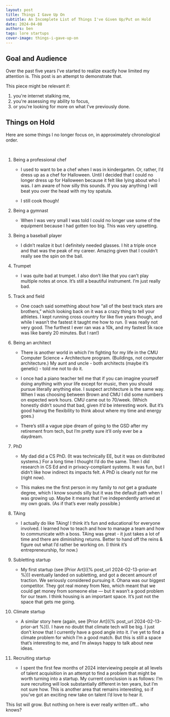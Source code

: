 ```yaml
---
layout: post
title: Things I Gave Up On
subtitle: An Incomplete List of Things I've Given Up/Put on Hold
date: 2024-04-08
authors: ben
tags: lore startups
cover-image: things-i-gave-up-on
---
```


## Goal and Audience

Over the past five years I’ve started to realize exactly how limited my attention is. This post is an attempt to demonstrate that.

This piece might be relevant if:

1. you're internet stalking me,
2. you're assessing my ability to focus,
3. or you're looking for more on what I’ve previously done.

## Things on Hold

Here are some things I no longer focus on, in approximately chronological order.

<br>

1. Being a professional chef

    - I used to want to be a chef when I was in kindergarten. Or, rather, I’d dress up as a chef for Halloween. Until I decided that I could no longer dress up for Halloween because it felt like lying about who I was. I am aware of how silly this sounds. If you say anything I will beat you over the head with my toy spatula.

    - I still cook though!

2. Being a gymnast

    - When I was very small I was told I could no longer use some of the equipment because I had gotten too big. This was very upsetting.

3. Being a baseball player

    - I didn’t realize it but I definitely needed glasses. I hit a triple once and that was the peak of my career. Amazing given that I couldn’t really see the spin on the ball.

4. Trumpet

    - I was quite bad at trumpet. I also don’t like that you can’t play multiple notes at once. It’s still a beautiful instrument. I’m just really bad.

5. Track and field

    - One coach said something about how “all of the best track stars are brothers,” which looking back on it was a crazy thing to tell your athletes. I kept running cross country for like five years though, and while I wasn’t the fastest it taught me how to run. (I was really not very good. The furthest I ever ran was a 10k, and my fastest 5k race was like barely 20 minutes. But I ran!)

6. Being an architect

    - There is another world in which I’m fighting for my life in the CMU Computer Science + Architecture program. (Buildings, not computer architecture.) My aunt and uncle - both architects (maybe it’s genetic) - told me not to do it.

    - I once had a piano teacher tell me that if you can imagine yourself doing anything with your life except for music, then you should pursue literally anything else. I suspect architecture is the same way. When I was choosing between Brown and CMU I did some numbers on expected work hours. CMU came out to 70/week. (Which honestly didn’t sound that bad, given it’d be interesting work. But it’s good hainvg the flexibility to think about where my time and energy goes.)

    - There’s still a vague pipe dream of going to the GSD after my retirement from tech, but I’m pretty sure it’ll only ever be a daydream.

7. PhD

    - My dad did a CS PhD. (It was technically EE, but it was on distributed systems.) For a long time I thought I’d do the same. Then I did research in CS Ed and in privacy-compliant systems. It was fun, but I didn’t like how indirect its impacts felt. A PhD is clearly not for me (right now).

    - This makes me the first person in my family to *not* get a graduate degree, which I know sounds silly but it was the default path when I was growing up. Maybe it means that I’ve independently arrived at my own goals. (As if that’s ever really possible.)

8. TAing

    - I actually do like TAing! I think it’s fun and educational for everyone involved. I learned how to teach and how to manage a team and how to communicate with a boss. TAing was great - it just takes a lot of time and there are diminishing returns. Better to hand off the reins & figure out what I’d rather be working on. (I think it’s entrepreneurship, for now.)

9. Subletting startup

    - My first startup (see [Prior Art]({% post_url 2024-02-13-prior-art %})) eventually landed on subletting, and got a decent amount of traction. We seriously considered pursuing it. Ohana was our biggest competitor. They got real money from Neo, which meant that we could get money from someone else — but it wasn’t a good problem for our team. I think housing is an important space. It’s just not the space that gets me going.

10. Climate startup

    - A similar story here (again, see [Prior Art]({% post_url 2024-02-13-prior-art %})). I have no doubt that climate tech will be big. I just don’t know that I currently have a good angle into it. I’ve yet to find a climate problem for which I’m a good match. But this is still a space that’s interesting to me, and I’m always happy to talk about new ideas.

11. Recruiting startup

    - I spent the first few months of 2024 interviewing people at all levels of talent acquisition in an attempt to find a problem that might be worth turning into a startup. My current conclusion is as follows: I’m sure recruiting will look substantially different in ten years, but I’m not sure how. This is another area that remains interesting, so if you’ve got an exciting new take on talent I’d love to hear it.

This list will grow. But nothing on here is ever really written off... who knows?